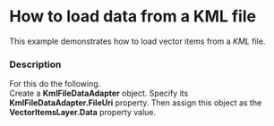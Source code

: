 # How to load data from a KML file


<p>This example demonstrates how to load vector items from a <em>KML </em>file.<em><br /></em></p>


<h3>Description</h3>

For this do the following.<br />Create a <strong>KmlFileDataAdapter</strong> object. Specify its <strong>KmlFileDataAdapter.FileUri</strong> property. Then assign this object as the <strong>VectorItemsLayer.Data</strong> property value.

<br/>


